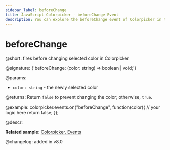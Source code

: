 ```yaml
---
sidebar_label: beforeChange
title: JavaScript Colorpicker - beforeChange Event 
description: You can explore the beforeChange event of Colorpicker in the documentation of the DHTMLX JavaScript UI library. Browse developer guides and API reference, try out code examples and live demos, and download a free 30-day evaluation version of DHTMLX Suite.
---
```


# beforeChange

@short: fires before changing selected color in Colorpicker

@signature: {'beforeChange: (color: string) => boolean | void;'}

@params:
- `color: string` - the newly selected color

@returns:
Return `false` to prevent changing the color; otherwise, `true`.

@example:
colorpicker.events.on("beforeChange", function(color){
    // your logic here
    return false;
});

@descr:

**Related sample**: [Colorpicker. Events](https://snippet.dhtmlx.com/fllgaabo)

@changelog: added in v8.0
